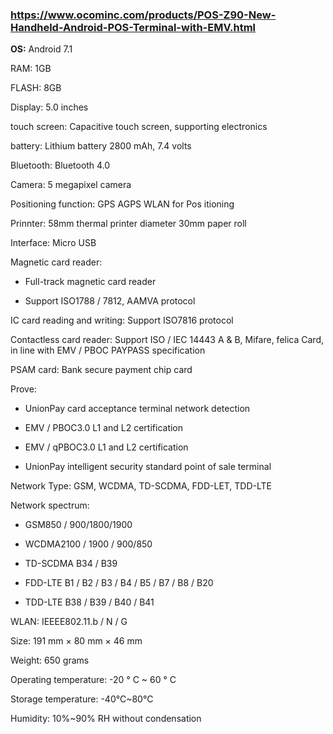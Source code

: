 ### https://www.ocominc.com/products/POS-Z90-New-Handheld-Android-POS-Terminal-with-EMV.html

<b>OS:</b> Android 7.1

RAM: 1GB

FLASH: 8GB

Display: 5.0 inches

touch screen: Capacitive touch screen, supporting electronics

battery: Lithium battery 2800 mAh, 7.4 volts

Bluetooth: Bluetooth 4.0

Camera: 5 megapixel camera

Positioning function: GPS AGPS WLAN for Pos itioning

Prinnter: 58mm thermal printer diameter 30mm paper roll

Interface: Micro USB

Magnetic card reader:

- Full-track magnetic card reader

- Support ISO1788 / 7812, AAMVA protocol

IC card reading and writing: Support ISO7816 protocol

Contactless card reader: Support ISO / IEC 14443 A & B, Mifare, felica Card, in line with EMV / PBOC PAYPASS specification

PSAM card: Bank secure payment chip card

Prove:

- UnionPay card acceptance terminal network detection

- EMV / PBOC3.0 L1 and L2 certification

- EMV / qPBOC3.0 L1 and L2 certification

- UnionPay intelligent security standard point of sale terminal

Network Type: GSM, WCDMA, TD-SCDMA, FDD-LET, TDD-LTE

Network spectrum:

- GSM850 / 900/1800/1900

- WCDMA2100 / 1900 / 900/850

- TD-SCDMA B34 / B39

- FDD-LTE B1 / B2 / B3 / B4 / B5 / B7 / B8 / B20

- TDD-LTE B38 / B39 / B40 / B41

WLAN: IEEEE802.11.b / N / G

Size: 191 mm × 80 mm × 46 mm

Weight: 650 grams

Operating temperature: -20 ° C ~ 60 ° C

Storage temperature: -40°C~80°C

Humidity: 10%~90% RH without condensation

